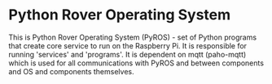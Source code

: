 # Python Rover Operating System

This is Python Rover Operating System (PyROS) - set of Python programs that create core service to run on
the Raspberry Pi. It is responsible for running 'services' and 'programs'. It is dependent on mqtt (paho-mqtt)
which is used for all communications with PyROS and between components and OS and components themselves.